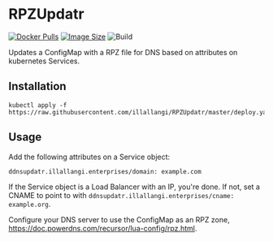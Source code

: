 # RPZUpdatr
[![Docker Pulls](https://img.shields.io/docker/pulls/illallangi/rpzupdatr.svg)](https://hub.docker.com/r/illallangi/rpzupdatr)
[![Image Size](https://images.microbadger.com/badges/image/illallangi/rpzupdatr.svg)](https://microbadger.com/images/illallangi/rpzupdatr)
![Build](https://github.com/illallangi/RPZUpdatr/workflows/Build/badge.svg)

Updates a ConfigMap with a RPZ file for DNS based on attributes on kubernetes Services.

## Installation

    kubectl apply -f https://raw.githubusercontent.com/illallangi/RPZUpdatr/master/deploy.yaml

## Usage

Add the following attributes on a Service object:

    ddnsupdatr.illallangi.enterprises/domain: example.com

If the Service object is a Load Balancer with an IP, you're done. If not, set a CNAME to point to with `ddnsupdatr.illallangi.enterprises/cname: example.org`.

Configure your DNS server to use the ConfigMap as an RPZ zone, https://doc.powerdns.com/recursor/lua-config/rpz.html.
